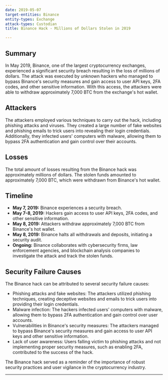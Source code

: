 ```yaml
---
date: 2019-05-07
target-entities: Binance
entity-types: Exchange
attack-types: Custodian
title: Binance Hack - Millions of Dollars Stolen in 2019

---
```


## Summary

In May 2019, Binance, one of the largest cryptocurrency exchanges, experienced a significant security breach resulting in the loss of millions of dollars. The attack was executed by unknown hackers who managed to bypass Binance's security measures and gain access to user API keys, 2FA codes, and other sensitive information. With this access, the attackers were able to withdraw approximately 7,000 BTC from the exchange's hot wallet.

## Attackers

The attackers employed various techniques to carry out the hack, including phishing attacks and viruses. They created a large number of fake websites and phishing emails to trick users into revealing their login credentials. Additionally, they infected users' computers with malware, allowing them to bypass 2FA authentication and gain control over their accounts.

## Losses

The total amount of losses resulting from the Binance hack was approximately millions of dollars. The stolen funds amounted to approximately 7,000 BTC, which were withdrawn from Binance's hot wallet.

## Timeline

- **May 7, 2019:** Binance experiences a security breach.
- **May 7-8, 2019:** Hackers gain access to user API keys, 2FA codes, and other sensitive information.
- **May 8, 2019:** Attackers withdraw approximately 7,000 BTC from Binance's hot wallet.
- **May 8, 2019:** Binance halts all withdrawals and deposits, initiating a security audit.
- **Ongoing:** Binance collaborates with cybersecurity firms, law enforcement agencies, and blockchain analysis companies to investigate the attack and track the stolen funds.

## Security Failure Causes

The Binance hack can be attributed to several security failure causes:

- Phishing attacks and fake websites: The attackers utilized phishing techniques, creating deceptive websites and emails to trick users into providing their login credentials.
- Malware infection: The hackers infected users' computers with malware, allowing them to bypass 2FA authentication and gain control over user accounts.
- Vulnerabilities in Binance's security measures: The attackers managed to bypass Binance's security measures and gain access to user API keys and other sensitive information.
- Lack of user awareness: Users falling victim to phishing attacks and not implementing proper security measures, such as enabling 2FA, contributed to the success of the hack.

The Binance hack served as a reminder of the importance of robust security practices and user vigilance in the cryptocurrency industry.

---

